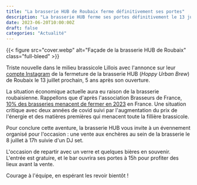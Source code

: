 ```yaml
---
title: "La brasserie HUB de Roubaix ferme définitivement ses portes"
description: "La brasserie HUB ferme ses portes définitivement le 13 juillet prochain, 5 ans après son ouverture à Roubaix."
date: 2023-06-20T10:00:00Z
draft: false
categories: "Actualité"
---
```


{{< figure src="cover.webp" alt="Façade de la brasserie HUB de Roubaix" class="full-bleed" >}}

Triste nouvelle dans le milieu brassicole Lillois avec l'annonce sur leur [compte Instagram](https://www.instagram.com/p/Ctgp6Eao3cQ/) de la fermeture de la brasserie HUB (*Hoppy Urban Brew*) de Roubaix le 13 juillet prochain, 5 ans après son ouverture.

La situation économique actuelle aura eu raison de la brasserie roubaisienne. Rappellons que d'après l'association Brasseurs de France, [10% des brasseries menacent de fermer en 2023](https://brasseurs-de-france.com/communication/2023/05/16/1-brasserie-sur-10-arreterait-son-activite-en-2023-ne-les-laissons-pas-disparaitre-sans-reagir/) en France. Une situation critique avec deux années de covid suivi par l'augmentation du prix de l'énergie et des matières premières qui menacent toute la fillière brassicole.

Pour conclure cette aventure, la brasserie HUB vous invite à un évennement organisé pour l'occasion : une vente aux enchères au sein de la brasserie le 8 juillet à 17h suivie d'un DJ set.

L'occasion de repartir avec un verre et quelques bières en souvenir. L'entrée est gratuire, et le bar ouvrira ses portes à 15h pour profiter des lieux avant la vente.

Courage à l'équipe, en espérant les revoir bientôt !